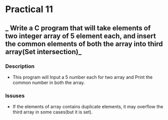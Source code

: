 # Practical 11
## _ Write a C program that will take elements of two integer array of 5 element each, and insert the common elements of both the array into third array(Set intersection)_

### Description
- This program will Input a 5 number each for two array and Print the common number in both the array.
 
### Issuses
- If the elements of array contains duplicate elements, it may overflow the third array in some cases(but it is set).

